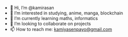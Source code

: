 - 👋 Hi, I’m @kamirasan
- 👀 I’m interested in studying, anime, manga, blockchain
- 🌱 I’m currently learning maths, informatics
- 💞️ I’m looking to collaborate on projects
- 📫 How to reach me: kamiyasenpayo@gmail.com

<!---
kamirasan/kamirasan is a ✨ special ✨ repository because its `README.md` (this file) appears on your GitHub profile.
You can click the Preview link to take a look at your changes.
--->
